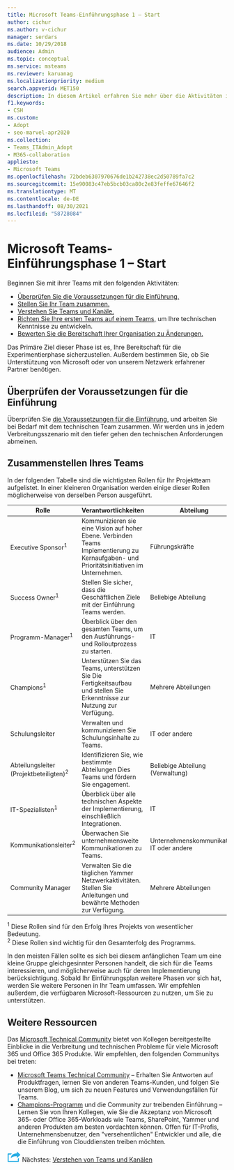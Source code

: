 ```yaml
---
title: Microsoft Teams-Einführungsphase 1 – Start
author: cichur
ms.author: v-cichur
manager: serdars
ms.date: 10/29/2018
audience: Admin
ms.topic: conceptual
ms.service: msteams
ms.reviewer: karuanag
ms.localizationpriority: medium
search.appverid: MET150
description: In diesem Artikel erfahren Sie mehr über die Aktivitäten in der Startphase Microsoft Teams Einführung. Hier erhalten Sie Informationen zu den Microsoft Teams zum Einrichten und zur Teamplanung.
f1.keywords:
- CSH
ms.custom:
- Adopt
- seo-marvel-apr2020
ms.collection:
- Teams_ITAdmin_Adopt
- M365-collaboration
appliesto:
- Microsoft Teams
ms.openlocfilehash: 72bdeb6307970676de1b242738ec2d50789fa7c2
ms.sourcegitcommit: 15e90083c47eb5bcb03ca80c2e83feffe67646f2
ms.translationtype: MT
ms.contentlocale: de-DE
ms.lasthandoff: 08/30/2021
ms.locfileid: "58728084"
---
```

# <a name="microsoft-teams-adoption-phase-1---start"></a>Microsoft Teams-Einführungsphase 1 – Start

Beginnen Sie mit ihrer Teams mit den folgenden Aktivitäten:

- [Überprüfen Sie die Voraussetzungen für die Einführung.](#validate-adoption-prerequisites)
- [Stellen Sie Ihr Team zusammen.](#assemble-your-team)
- [Verstehen Sie Teams und Kanäle.](teams-adoption-understand-teams-and-channels.md)
- [Richten Sie Ihre ersten Teams auf einem Teams,](teams-adoption-your-first-teams.md) um Ihre technischen Kenntnisse zu entwickeln.
- [Bewerten Sie die Bereitschaft Ihrer Organisation zu Änderungen.](teams-adoption-assess-readiness.md)

Das Primäre Ziel dieser Phase ist es, Ihre Bereitschaft für die Experimentierphase sicherzustellen. Außerdem bestimmen Sie, ob Sie Unterstützung von Microsoft oder von unserem Netzwerk erfahrener Partner benötigen.  

## <a name="validate-adoption-prerequisites"></a>Überprüfen der Voraussetzungen für die Einführung

Überprüfen Sie [die Voraussetzungen für die Einführung,](teams-adoption-get-started.md#adoption-prerequisites) und arbeiten Sie bei Bedarf mit dem technischen Team zusammen. Wir werden uns in jedem Verbreitungsszenario mit den tiefer gehen den technischen Anforderungen abmeinen.

## <a name="assemble-your-team"></a>Zusammenstellen Ihres Teams

In der folgenden Tabelle sind die wichtigsten Rollen für Ihr Projektteam aufgelistet. In einer kleineren Organisation werden einige dieser Rollen möglicherweise von derselben Person ausgeführt.

| Rolle | Verantwortlichkeiten | Abteilung |
| ---- | ---------------- | ---------- |
| Executive Sponsor<sup>1</sup> | Kommunizieren sie eine Vision auf hoher Ebene. Verbinden Teams Implementierung zu Kernaufgaben- und Prioritätsinitiativen im Unternehmen. | Führungskräfte |
| Success Owner<sup>1</sup> | Stellen Sie sicher, dass die Geschäftlichen Ziele mit der Einführung Teams werden. | Beliebige Abteilung |
| Programm-Manager<sup>1</sup> | Überblick über den gesamten Teams, um den Ausführungs- und Rolloutprozess zu starten. | IT |
| Champions<sup>1</sup> | Unterstützen Sie das Teams, unterstützen Sie Die Fertigkeitsaufbau und stellen Sie Erkenntnisse zur Nutzung zur Verfügung. | Mehrere Abteilungen |
| Schulungsleiter | Verwalten und kommunizieren Sie Schulungsinhalte zu Teams. | IT oder andere |
| Abteilungsleiter (Projektbeteiligten)<sup>2</sup> | Identifizieren Sie, wie bestimmte Abteilungen Dies Teams und fördern Sie engagement. | Beliebige Abteilung (Verwaltung) |
| IT-Spezialisten<sup>1</sup> | Überblick über alle technischen Aspekte der Implementierung, einschließlich Integrationen. | IT |
| Kommunikationsleiter<sup>2</sup> | Überwachen Sie unternehmensweite Kommunikationen zu Teams. | Unternehmenskommunikation, IT oder andere |
| Community Manager | Verwalten Sie die täglichen Yammer Netzwerkaktivitäten. Stellen Sie Anleitungen und bewährte Methoden zur Verfügung. | Mehrere Abteilungen |

<sup>1</sup> Diese Rollen sind für den Erfolg Ihres Projekts von wesentlicher Bedeutung.</br>
<sup>2</sup> Diese Rollen sind wichtig für den Gesamterfolg des Programms.

In den meisten Fällen sollte es sich bei diesem anfänglichen Team um eine kleine Gruppe gleichgesinnter Personen handelt, die sich für die Teams interessieren, und möglicherweise auch für deren Implementierung berücksichtigung. Sobald Ihr Einführungsplan weitere Phasen vor sich hat, werden Sie weitere Personen in Ihr Team umfassen. Wir empfehlen außerdem, die verfügbaren Microsoft-Ressourcen zu nutzen, um Sie zu unterstützen. 

## <a name="additional-resources"></a>Weitere Ressourcen

Das [Microsoft Technical Community](https://aka.ms/TechCommunity) bietet von Kollegen bereitgestellte Einblicke in die Verbreitung und technischen Probleme für viele Microsoft 365 und Office 365 Produkte. Wir empfehlen, den folgenden Communitys bei treten:

- [Microsoft Teams Technical Community](https://aka.ms/TeamsCommunity) – Erhalten Sie Antworten auf Produktfragen, lernen Sie von anderen Teams-Kunden, und folgen Sie unserem Blog, um sich zu neuen Features und Verwendungsfällen für Teams. 
- [Champions-Programm](https://aka.ms/O365Champions) und die Community zur treibenden Einführung – Lernen Sie von Ihren Kollegen, wie Sie die Akzeptanz von Microsoft 365- oder Office 365-Workloads wie Teams, SharePoint, Yammer und anderen Produkten am besten vordachten können. Offen für IT-Profis, Unternehmensbenutzer, den "versehentlichen" Entwickler und alle, die die Einführung von Clouddiensten treiben möchten.  


![Ein Symbol, das den nächsten Schritt darstellt.](media/teams-adoption-next-icon.png) Nächstes: [Verstehen von Teams und Kanälen](teams-adoption-understand-teams-and-channels.md)
